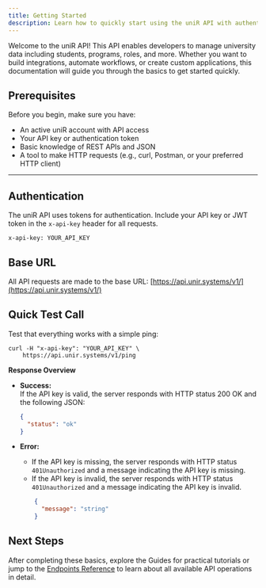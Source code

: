 ```yaml
---
title: Getting Started
description: Learn how to quickly start using the uniR API with authentication, first requests, and basic concepts.
---
```


Welcome to the uniR API! This API enables developers to manage university data including students, programs, roles, and
more. Whether you want to build integrations, automate workflows, or create custom applications, this documentation will
guide you through the basics to get started quickly.

## Prerequisites

Before you begin, make sure you have:

- An active uniR account with API access
- Your API key or authentication token
- Basic knowledge of REST APIs and JSON
- A tool to make HTTP requests (e.g., curl, Postman, or your preferred HTTP client)

---

## Authentication

The uniR API uses tokens for authentication. Include your API key or JWT token in the `x-api-key` header for all
requests.

```http request title="header"
x-api-key: YOUR_API_KEY
```

## Base URL

All API requests are made to the base URL:
[https://api.unir.systems/v1/](https://api.unir.systems/v1/)

## Quick Test Call

Test that everything works with a simple ping:

```http request title="bash" frame="terminal"
curl -H "x-api-key": "YOUR_API_KEY" \
    https://api.unir.systems/v1/ping
```

**Response Overview**

- **Success:**\
  If the API key is valid, the server responds with HTTP status 200 OK and the following JSON:
    ```json title="200OK"
    {
      "status": "ok"
    }
    ```
- **Error:**
    - If the API key is missing, the server responds with HTTP status `401Unauthorized` and a message indicating the API
      key is missing.
    - If the API key is invalid, the server responds with HTTP status `401Unauthorized` and a message indicating the API
      key is invalid.

  ```json title="401Unauthorized"
      {
        "message": "string"    
      }
  ```

## Next Steps

After completing these basics, explore the Guides for practical tutorials or jump to the [Endpoints Reference](#) to learn
about all available API operations in detail.

